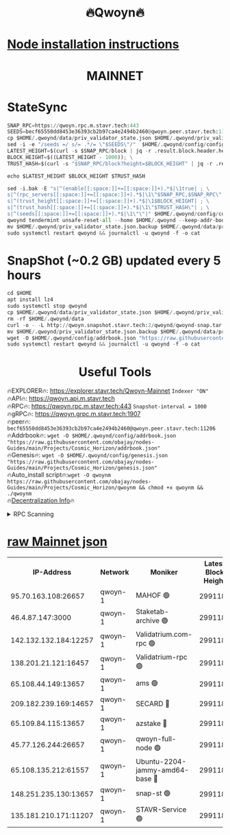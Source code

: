 <h1 align="center"> 🔥Qwoyn🔥</h1>

[Node installation instructions](https://github.com/obajay/nodes-Guides/tree/main/Projects/Cosmic_Horizon)
=
<h1 align="center"> MAINNET</h1>

# StateSync
```python
SNAP_RPC=https://qwoyn.rpc.m.stavr.tech:443
SEEDS=becf65550dd8453e36393cb2b97ca4e2494b2460@qwoyn.peer.stavr.tech:11206
cp $HOME/.qwoynd/data/priv_validator_state.json $HOME/.qwoynd/priv_validator_state.json.backup
sed -i -e "/seeds =/ s/= .*/= \"$SEEDS\"/"  $HOME/.qwoynd/config/config.toml
LATEST_HEIGHT=$(curl -s $SNAP_RPC/block | jq -r .result.block.header.height); \
BLOCK_HEIGHT=$((LATEST_HEIGHT - 1000)); \
TRUST_HASH=$(curl -s "$SNAP_RPC/block?height=$BLOCK_HEIGHT" | jq -r .result.block_id.hash)

echo $LATEST_HEIGHT $BLOCK_HEIGHT $TRUST_HASH

sed -i.bak -E "s|^(enable[[:space:]]+=[[:space:]]+).*$|\1true| ; \
s|^(rpc_servers[[:space:]]+=[[:space:]]+).*$|\1\"$SNAP_RPC,$SNAP_RPC\"| ; \
s|^(trust_height[[:space:]]+=[[:space:]]+).*$|\1$BLOCK_HEIGHT| ; \
s|^(trust_hash[[:space:]]+=[[:space:]]+).*$|\1\"$TRUST_HASH\"| ; \
s|^(seeds[[:space:]]+=[[:space:]]+).*$|\1\"\"|" $HOME/.qwoynd/config/config.toml
qwoynd tendermint unsafe-reset-all --home $HOME/.qwoynd --keep-addr-book
mv $HOME/.qwoynd/priv_validator_state.json.backup $HOME/.qwoynd/data/priv_validator_state.json
sudo systemctl restart qwoynd && journalctl -u qwoynd -f -o cat
```
# SnapShot (~0.2 GB) updated every 5 hours
```python
cd $HOME
apt install lz4
sudo systemctl stop qwoynd
cp $HOME/.qwoynd/data/priv_validator_state.json $HOME/.qwoynd/priv_validator_state.json.backup
rm -rf $HOME/.qwoynd/data
curl -o - -L http://qwoyn.snapshot.stavr.tech:2/qwoynd/qwoynd-snap.tar.lz4 | lz4 -c -d - | tar -x -C $HOME/.qwoynd --strip-components 2
mv $HOME/.qwoynd/priv_validator_state.json.backup $HOME/.qwoynd/data/priv_validator_state.json
wget -O $HOME/.qwoynd/config/addrbook.json "https://raw.githubusercontent.com/obajay/nodes-Guides/main/Projects/Cosmic_Horizon/addrbook.json"
sudo systemctl restart qwoynd && journalctl -u qwoynd -f -o cat
```

 <h1 align="center"> Useful Tools</h1>

🔥EXPLORER🔥:     https://explorer.stavr.tech/Qwoyn-Mainnet        `Indexer "ON"` \
🔥API🔥:          https://qwoyn.api.m.stavr.tech \
🔥RPC🔥:          https://qwoyn.rpc.m.stavr.tech:443              `Snapshot-interval = 1000` \
🔥gRPC🔥:         https://qwoyn.grpc.m.stavr.tech:1907 \
🔥peer🔥:         `becf65550dd8453e36393cb2b97ca4e2494b2460@qwoyn.peer.stavr.tech:11206` \
🔥Addrbook🔥:  `wget -O $HOME/.qwoynd/config/addrbook.json "https://raw.githubusercontent.com/obajay/nodes-Guides/main/Projects/Cosmic_Horizon/addrbook.json"` \
🔥Genesis🔥:  `wget -O $HOME/.qwoynd/config/genesis.json "https://raw.githubusercontent.com/obajay/nodes-Guides/main/Projects/Cosmic_Horizon/genesis.json"` \
🔥Auto_install script🔥:`wget -O qwoynm https://raw.githubusercontent.com/obajay/nodes-Guides/main/Projects/Cosmic_Horizon/qwoynm && chmod +x qwoynm && ./qwoynm` \
🔥[Decentralization Info](https://github.com/obajay/StateSync-snapshots/tree/main/Projects/Qwoyn/Decentralization)🔥

<details>
<summary>RPC Scanning</summary>

<h2 align="center"> We scan nodes in real time every 4 hours. And we provide the final result of RPC endpoints.
We cannot influence the operation of these nodes in any way. </h2>


```python
If Voting Power is higher than 0 --> then the Node is a validator of the network and may be subject to attack and be a potential threat to the chain.
```
```python
We marked such validators with a red symbol
```

</details>

[raw Mainnet json](https://rpc-check.qwoynm.stavr.tech/qwoynm/rpc-qwoynm-result.json)
=


<table><tr><th>IP-Address</th><th>Network</th><th>Moniker</th><th>Latest Block Height</th><th>Earliest Block Height</th><th>Catching Up</th><th>Tx Index</th><th>Voting Power</th><th>Scan Time</th></tr><tr><td>95.70.163.108:26657</td><td>qwoyn-1</td><td>MAHOF 🟢</td><td>2991185</td><td>1</td><td>False</td><td>on</td><td>0</td><td>2023-12-30T08:33:36.970341186UTC</td></tr><tr><td>46.4.87.147:3000</td><td>qwoyn-1</td><td>Staketab-archive 🟢</td><td>2991185</td><td>1</td><td>False</td><td>on</td><td>0</td><td>2023-12-30T08:33:37.218353559UTC</td></tr><tr><td>142.132.132.184:12257</td><td>qwoyn-1</td><td>Validatrium.com-rpc 🟢</td><td>2991187</td><td>1</td><td>False</td><td>on</td><td>0</td><td>2023-12-30T08:33:48.862140661UTC</td></tr><tr><td>138.201.21.121:16457</td><td>qwoyn-1</td><td>Validatrium-rpc 🟢</td><td>2991187</td><td>1</td><td>False</td><td>on</td><td>0</td><td>2023-12-30T08:33:51.113477254UTC</td></tr><tr><td>65.108.44.149:13657</td><td>qwoyn-1</td><td>ams 🟢</td><td>2991189</td><td>1</td><td>False</td><td>on</td><td>0</td><td>2023-12-30T08:33:57.944527460UTC</td></tr><tr><td>209.182.239.169:14657</td><td>qwoyn-1</td><td>SECARD 🔴</td><td>2991185</td><td>371001</td><td>False</td><td>on</td><td>156173</td><td>2023-12-30T08:33:36.584135114UTC</td></tr><tr><td>65.109.84.115:13657</td><td>qwoyn-1</td><td>azstake 🔴</td><td>2991189</td><td>1942001</td><td>False</td><td>off</td><td>45132</td><td>2023-12-30T08:33:58.257275366UTC</td></tr><tr><td>45.77.126.244:26657</td><td>qwoyn-1</td><td>qwoyn-full-node 🟢</td><td>2991186</td><td>2170001</td><td>False</td><td>on</td><td>0</td><td>2023-12-30T08:33:42.441462650UTC</td></tr><tr><td>65.108.135.212:61557</td><td>qwoyn-1</td><td>Ubuntu-2204-jammy-amd64-base 🔴</td><td>2991184</td><td>2352001</td><td>False</td><td>off</td><td>111934</td><td>2023-12-30T08:33:34.262016596UTC</td></tr><tr><td>148.251.235.130:13657</td><td>qwoyn-1</td><td>snap-st 🟢</td><td>2991185</td><td>2427001</td><td>False</td><td>off</td><td>0</td><td>2023-12-30T08:33:39.523736796UTC</td></tr><tr><td>135.181.210.171:11207</td><td>qwoyn-1</td><td>STAVR-Service 🟢</td><td>2991188</td><td>2990001</td><td>False</td><td>on</td><td>0</td><td>2023-12-30T08:33:53.522946772UTC</td></tr></table>
